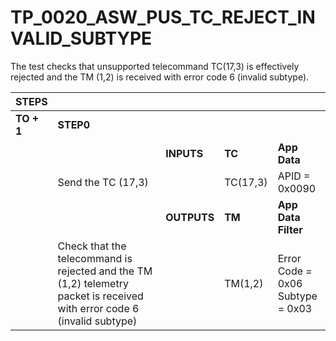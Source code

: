 
# TP_0020_ASW_PUS_TC_REJECT_INVALID_SUBTYPE

The test checks that unsupported telecommand TC(17,3) is effectively rejected and the TM
(1,2) is received with error code 6 (invalid subtype).

| STEPS | | | | |
|-------|-|-|-|-|
| **TO + 1** | **STEP0** | | | |
| | | **INPUTS** | **TC** | **App Data** |
| | Send the TC (17,3)  | | TC(17,3) | APID = 0x0090 |
| | | **OUTPUTS** | **TM** | **App Data Filter** |
| | Check that the telecommand is rejected and the TM (1,2) telemetry packet is received with error code 6 (invalid subtype) | | TM(1,2) | Error Code = 0x06<br>Subtype = 0x03 |
